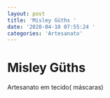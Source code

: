 ```yaml
---
layout: post
title: 'Misley Güths '
date: '2020-04-10 07:55:24 '
categories: 'Artesanato'
---
```


# Misley Güths 

Artesanato em tecido( máscaras)
